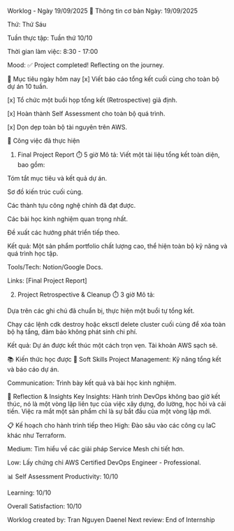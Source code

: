 Worklog - Ngày 19/09/2025
📅 Thông tin cơ bản
Ngày: 19/09/2025

Thứ: Thứ Sáu

Tuần thực tập: Tuần thứ 10/10

Thời gian làm việc: 8:30 - 17:00

Mood: ✅ Project completed! Reflecting on the journey.

🎯 Mục tiêu ngày hôm nay
[x] Viết báo cáo tổng kết cuối cùng cho toàn bộ dự án 10 tuần.

[x] Tổ chức một buổi họp tổng kết (Retrospective) giả định.

[x] Hoàn thành Self Assessment cho toàn bộ quá trình.

[x] Dọn dẹp toàn bộ tài nguyên trên AWS.

💼 Công việc đã thực hiện
1. Final Project Report ⏱️ 5 giờ
Mô tả: Viết một tài liệu tổng kết toàn diện, bao gồm:

Tóm tắt mục tiêu và kết quả dự án.

Sơ đồ kiến trúc cuối cùng.

Các thành tựu công nghệ chính đã đạt được.

Các bài học kinh nghiệm quan trọng nhất.

Đề xuất các hướng phát triển tiếp theo.

Kết quả: Một sản phẩm portfolio chất lượng cao, thể hiện toàn bộ kỹ năng và quá trình học tập.

Tools/Tech: Notion/Google Docs.

Links: [Final Project Report]

2. Project Retrospective & Cleanup ⏱️ 3 giờ
Mô tả:

Dựa trên các ghi chú đã chuẩn bị, thực hiện một buổi tự tổng kết.

Chạy các lệnh cdk destroy hoặc eksctl delete cluster cuối cùng để xóa toàn bộ hạ tầng, đảm bảo không phát sinh chi phí.

Kết quả: Dự án được kết thúc một cách trọn vẹn. Tài khoản AWS sạch sẽ.

📚 Kiến thức học được
🤝 Soft Skills
Project Management: Kỹ năng tổng kết và báo cáo dự án.

Communication: Trình bày kết quả và bài học kinh nghiệm.

💭 Reflection & Insights
Key Insights: Hành trình DevOps không bao giờ kết thúc, nó là một vòng lặp liên tục của việc xây dựng, đo lường, học hỏi và cải tiến. Việc ra mắt một sản phẩm chỉ là sự bắt đầu của một vòng lặp mới.

📋 Kế hoạch cho hành trình tiếp theo
High: Đào sâu vào các công cụ IaC khác như Terraform.

Medium: Tìm hiểu về các giải pháp Service Mesh chi tiết hơn.

Low: Lấy chứng chỉ AWS Certified DevOps Engineer - Professional.

📊 Self Assessment
Productivity: 10/10

Learning: 10/10

Overall Satisfaction: 10/10

Worklog created by: Tran Nguyen Daenel
Next review: End of Internship